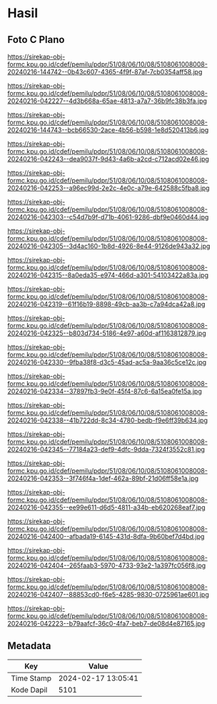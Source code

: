 # Hasil

## Foto C Plano

https://sirekap-obj-formc.kpu.go.id/cdef/pemilu/pdpr/51/08/06/10/08/5108061008008-20240216-144742--0b43c607-4365-4f9f-87af-7cb0354aff58.jpg

https://sirekap-obj-formc.kpu.go.id/cdef/pemilu/pdpr/51/08/06/10/08/5108061008008-20240216-042227--4d3b668a-65ae-4813-a7a7-36b9fc38b3fa.jpg

https://sirekap-obj-formc.kpu.go.id/cdef/pemilu/pdpr/51/08/06/10/08/5108061008008-20240216-144743--bcb66530-2ace-4b56-b598-1e8d520413b6.jpg

https://sirekap-obj-formc.kpu.go.id/cdef/pemilu/pdpr/51/08/06/10/08/5108061008008-20240216-042243--dea9037f-9d43-4a6b-a2cd-c712acd02e46.jpg

https://sirekap-obj-formc.kpu.go.id/cdef/pemilu/pdpr/51/08/06/10/08/5108061008008-20240216-042253--a96ec99d-2e2c-4e0c-a79e-642588c5fba8.jpg

https://sirekap-obj-formc.kpu.go.id/cdef/pemilu/pdpr/51/08/06/10/08/5108061008008-20240216-042303--c54d7b9f-d71b-4061-9286-dbf9e0460d44.jpg

https://sirekap-obj-formc.kpu.go.id/cdef/pemilu/pdpr/51/08/06/10/08/5108061008008-20240216-042305--3d4ac160-1b8d-4926-8e44-9126de943a32.jpg

https://sirekap-obj-formc.kpu.go.id/cdef/pemilu/pdpr/51/08/06/10/08/5108061008008-20240216-042315--8a0eda35-e974-466d-a301-54103422a83a.jpg

https://sirekap-obj-formc.kpu.go.id/cdef/pemilu/pdpr/51/08/06/10/08/5108061008008-20240216-042319--61f16b19-8898-49cb-aa3b-c7a94dca42a8.jpg

https://sirekap-obj-formc.kpu.go.id/cdef/pemilu/pdpr/51/08/06/10/08/5108061008008-20240216-042325--b803d734-5186-4e97-a60d-af1163812879.jpg

https://sirekap-obj-formc.kpu.go.id/cdef/pemilu/pdpr/51/08/06/10/08/5108061008008-20240216-042330--9fba38f8-d3c5-45ad-ac5a-9aa36c5ce12c.jpg

https://sirekap-obj-formc.kpu.go.id/cdef/pemilu/pdpr/51/08/06/10/08/5108061008008-20240216-042334--37897fb3-9e0f-45f4-87c6-6a15ea0fe15a.jpg

https://sirekap-obj-formc.kpu.go.id/cdef/pemilu/pdpr/51/08/06/10/08/5108061008008-20240216-042338--41b722dd-8c34-4780-bedb-f9e6ff39b634.jpg

https://sirekap-obj-formc.kpu.go.id/cdef/pemilu/pdpr/51/08/06/10/08/5108061008008-20240216-042345--77184a23-def9-4dfc-9dda-7324f3552c81.jpg

https://sirekap-obj-formc.kpu.go.id/cdef/pemilu/pdpr/51/08/06/10/08/5108061008008-20240216-042353--3f746f4a-1def-462a-89bf-21d06ff58e1a.jpg

https://sirekap-obj-formc.kpu.go.id/cdef/pemilu/pdpr/51/08/06/10/08/5108061008008-20240216-042355--ee99e611-d6d5-4811-a34b-eb620268eaf7.jpg

https://sirekap-obj-formc.kpu.go.id/cdef/pemilu/pdpr/51/08/06/10/08/5108061008008-20240216-042400--afbada19-6145-431d-8dfa-9b60bef7d4bd.jpg

https://sirekap-obj-formc.kpu.go.id/cdef/pemilu/pdpr/51/08/06/10/08/5108061008008-20240216-042404--265faab3-5970-4733-93e2-1a397fc056f8.jpg

https://sirekap-obj-formc.kpu.go.id/cdef/pemilu/pdpr/51/08/06/10/08/5108061008008-20240216-042407--88853cd0-f6e5-4285-9830-0725961ae601.jpg

https://sirekap-obj-formc.kpu.go.id/cdef/pemilu/pdpr/51/08/06/10/08/5108061008008-20240216-042223--b79aafcf-36c0-4fa7-beb7-de08d4e87165.jpg


## Metadata

| Key        | Value               |
| ---------- | ------------------- |
| Time Stamp | 2024-02-17 13:05:41 |
| Kode Dapil | 5101                |



